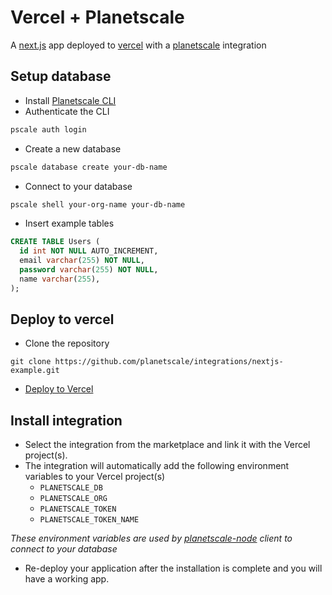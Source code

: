 
# Vercel + Planetscale
A [next.js](https://nextjs.org/) app deployed to [vercel](https://vercel.com) with a [planetscale](https://planetscale.com) integration

## Setup database
- Install [Planetscale CLI](https://planetscale.com/cli)
- Authenticate the CLI
```sh
pscale auth login
```
- Create a new database
```sh
pscale database create your-db-name
```
- Connect to your database 
```sh
pscale shell your-org-name your-db-name
```
- Insert example tables
```sql
CREATE TABLE Users (
  id int NOT NULL AUTO_INCREMENT,
  email varchar(255) NOT NULL,
  password varchar(255) NOT NULL,
  name varchar(255),
);
```

## Deploy to vercel
- Clone the repository
```
git clone https://github.com/planetscale/integrations/nextjs-example.git
```
- [Deploy to Vercel](https://vercel.com/guides/deploying-nextjs-with-vercel)


## Install integration
- Select the integration from the marketplace and link it with the Vercel project(s).
- The integration will automatically add the following environment variables to your Vercel project(s)
  - `PLANETSCALE_DB`
  - `PLANETSCALE_ORG`
  - `PLANETSCALE_TOKEN`
  - `PLANETSCALE_TOKEN_NAME` 

_These environment variables are used by [planetscale-node](https://github.com/planetscale/planetscale-node) client to connect to your database_
- Re-deploy your application after the installation is complete and you will have a working app.
